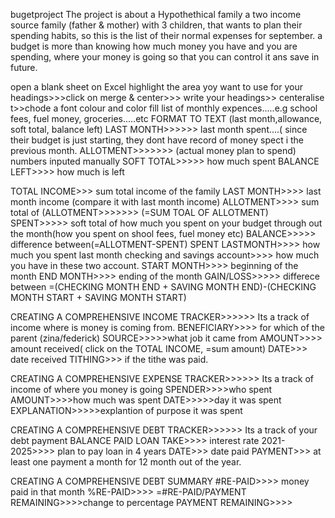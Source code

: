 
bugetproject
The project is about a Hypothethical family a two income source family (father & mother) with 3 children, that wants to plan their spending habits, so this is the list of their normal expenses for september.
a budget is more than knowing how much money you have and you are spending, where your money is going so that you can control it ans save in future.

 open a blank sheet on Excel
 highlight the area yoy want to use for your headings>>>click on merge & center>>> write your headings>> centeralise t>>chode a font colour and color fill
 list of monthly expences.....e.g school fees, fuel money, groceries.....etc
FORMAT TO TEXT (last month,allowance, soft total, balance left)
LAST MONTH>>>>>> last month spent....( since their budget is just starting, they dont have record of money spect i the previous month.
ALLOTMENT>>>>>>> (actual money plan to spend) numbers inputed manually 
SOFT TOTAL>>>>> how much spent
BALANCE LEFT>>>> how much is left

TOTAL INCOME>>>  sum total income of the family
LAST MONTH>>>> last month income (compare it with last month income)
ALLOTMENT>>>> sum total of (ALLOTMENT>>>>>>> (=SUM TOAL OF ALLOTMENT)
SPENT>>>>> soft total of how much you spent on your budget through out the month(how you spent on shool fees, fuel money etc)
BALANCE>>>>> difference between(=ALLOTMENT-SPENT)
SPENT LASTMONTH>>>> how much you spent last month
checking and savings account>>>> how much you have in these two account.
START MONTH>>>> beginning of the month
END MONTH>>>> ending of the month
GAIN/LOSS>>>>> differece between =(CHECKING MONTH END + SAVING MONTH END)-(CHECKING MONTH START + SAVING MONTH START)


CREATING A COMPREHENSIVE INCOME TRACKER>>>>>> Its a track of income where is money is coming from.
BENEFICIARY>>>> for which of the parent (zina/federick)
SOURCE>>>>>what job it came from
AMOUNT>>>> amount received( click on the TOTAL INCOME, =sum amount)
DATE>>> date received
TITHING>>> if  the tithe was paid.

CREATING A COMPREHENSIVE EXPENSE TRACKER>>>>>> Its a track of income of where you money is going
SPENDER>>>>who spent
AMOUNT>>>>how much was spent
DATE>>>>>day it was spent
EXPLANATION>>>>>explantion of purpose it was spent

CREATING A COMPREHENSIVE DEBT TRACKER>>>>>> Its a track of your debt payment
BALANCE PAID
LOAN TAKE>>>> interest rate
2021-2025>>>> plan to pay loan in 4 years
DATE>>> date paid
PAYMENT>>> at least one payment a month for 12 month out of the year.

CREATING A COMPREHENSIVE DEBT SUMMARY
#RE-PAID>>>> money paid in that month
%RE-PAID>>>> =#RE-PAID/PAYMENT REMAINING>>>>change to percentage
PAYMENT REMAINING>>>>
